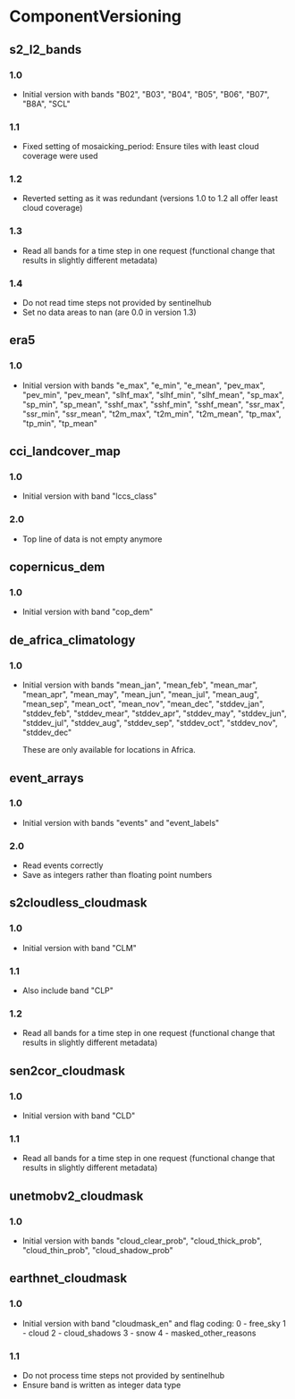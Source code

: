 # ComponentVersioning

## s2_l2_bands
### 1.0
* Initial version with bands "B02", "B03", "B04", "B05", "B06", "B07", "B8A", 
  "SCL"
### 1.1
* Fixed setting of mosaicking_period: Ensure tiles with least cloud coverage 
  were used
### 1.2
* Reverted setting as it was redundant (versions 1.0 to 1.2 all offer least 
  cloud coverage)
### 1.3
* Read all bands for a time step in one request (functional change that results
  in slightly different metadata)
### 1.4 
* Do not read time steps not provided by sentinelhub 
* Set no data areas to nan (are 0.0 in version 1.3)
  
## era5
### 1.0
* Initial version with bands "e_max", "e_min", "e_mean", "pev_max", "pev_min", 
  "pev_mean", "slhf_max", "slhf_min", "slhf_mean", "sp_max", "sp_min", 
  "sp_mean", "sshf_max", "sshf_min", "sshf_mean", "ssr_max", "ssr_min", 
  "ssr_mean", "t2m_max", "t2m_min", "t2m_mean", "tp_max", "tp_min", "tp_mean"

## cci_landcover_map
### 1.0
* Initial version with band "lccs_class"
### 2.0 
* Top line of data is not empty anymore  

## copernicus_dem
### 1.0
* Initial version with band "cop_dem"

## de_africa_climatology
### 1.0 
 * Initial version with bands "mean_jan", "mean_feb", "mean_mar", "mean_apr", 
   "mean_may", "mean_jun", "mean_jul", "mean_aug", "mean_sep", "mean_oct", 
   "mean_nov", "mean_dec", "stddev_jan", "stddev_feb", "stddev_mear", 
   "stddev_apr", "stddev_may", "stddev_jun", "stddev_jul", "stddev_aug", 
   "stddev_sep", "stddev_oct", "stddev_nov", "stddev_dec"
   
   These are only available for locations in Africa.

## event_arrays
### 1.0 
* Initial version with bands "events" and "event_labels"
### 2.0
* Read events correctly
* Save as integers rather than floating point numbers

## s2cloudless_cloudmask
### 1.0 
* Initial version with band "CLM"
### 1.1
* Also include band "CLP"
### 1.2
* Read all bands for a time step in one request (functional change that results
  in slightly different metadata)  

## sen2cor_cloudmask
### 1.0 
* Initial version with band "CLD"
### 1.1
* Read all bands for a time step in one request (functional change that results
  in slightly different metadata)  

## unetmobv2_cloudmask
### 1.0 
* Initial version with bands "cloud_clear_prob", "cloud_thick_prob", 
  "cloud_thin_prob", "cloud_shadow_prob"

## earthnet_cloudmask
### 1.0
* Initial version with band "cloudmask_en" and flag coding:
    0 - free_sky
    1 - cloud
    2 - cloud_shadows
    3 - snow
    4 - masked_other_reasons
### 1.1
* Do not process time steps not provided by sentinelhub
* Ensure band is written as integer data type